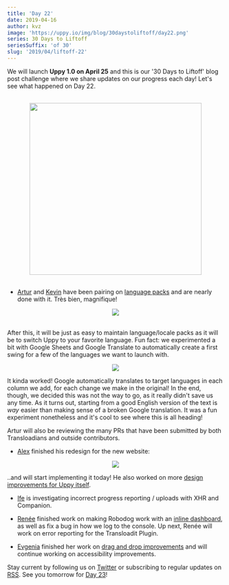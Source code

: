 ```yaml
---
title: 'Day 22'
date: 2019-04-16
author: kvz
image: 'https://uppy.io/img/blog/30daystoliftoff/day22.png'
series: 30 Days to Liftoff
seriesSuffix: 'of 30'
slug: '2019/04/liftoff-22'
---
```


We will launch **Uppy 1.0 on April 25** and this is our '30 Days to Liftoff'
blog post challenge where we share updates on our progress each day! Let's see
what happened on Day 22.

<center><br /><img width="400" src="/img/blog/30daystoliftoff/day22.png" /><br /><br /></center>

<!--truncate-->

- [Artur](https://github.com/arturi) and [Kevin](https://github.com/kvz) have
  been pairing on
  [language packs](https://github.com/transloadit/uppy/pull/1443) and are nearly
  done with it. Très bien, magnifique!

<center><img src="/img/blog/30daystoliftoff/localetodos.png" /><br/><br/></center>

After this, it will be just as easy to maintain language/locale packs as it will
be to switch Uppy to your favorite language. Fun fact: we experimented a bit
with Google Sheets and Google Translate to automatically create a first swing
for a few of the languages we want to launch with.

<center><a rel="noreferrer noopener" target="_blank" href="/img/blog/30daystoliftoff/sheetstranslate.png"><img src="/img/blog/30daystoliftoff/sheetstranslate.png" /></a></center>

It kinda worked! Google automatically translates to target languages in each
column we add, for each change we make in the original! In the end, though, we
decided this was not the way to go, as it really didn't save us any time. As it
turns out, starting from a good English version of the text is _way_ easier than
making sense of a broken Google translation. It was a fun experiment nonetheless
and it's cool to see where this is all heading!

Artur will also be reviewing the many PRs that have been submitted by both
Transloadians and outside contributors.

- [Alex](https://github.com/nqst) finished his redesign for the new website:

<center><a rel="noreferrer noopener" target="_blank" href="/img/blog/30daystoliftoff/webdesign2.png"><img src="/img/blog/30daystoliftoff/webdesign2.png" /></a></center>

..and will start implementing it today! He also worked on more
[design improvements for Uppy itself](https://github.com/transloadit/uppy/pull/1452).

- [Ife](https://github.com/ifedapoolarewaju) is investigating incorrect progress
  reporting / uploads with XHR and Companion.

- [Renée](https://github.com/goto-bus-stop) finished work on making Robodog work
  with an [inline dashboard](https://github.com/transloadit/uppy/pull/1450), as
  well as fix a bug in how we log to the console. Up next, Renée will work on
  error reporting for the Transloadit Plugin.

- [Evgenia](https://github.com/lakesare) finished her work on
  [drag and drop improvements](https://github.com/transloadit/uppy/pull/1440)
  and will continue working on accessibility improvements.

Stay current by following us on [Twitter](https://twitter.com/uppy_io) or
subscribing to regular updates on [RSS](https://uppy.io/atom.xml). See you
tomorrow for [Day 23](/blog/2019/04/liftoff-23/)!
